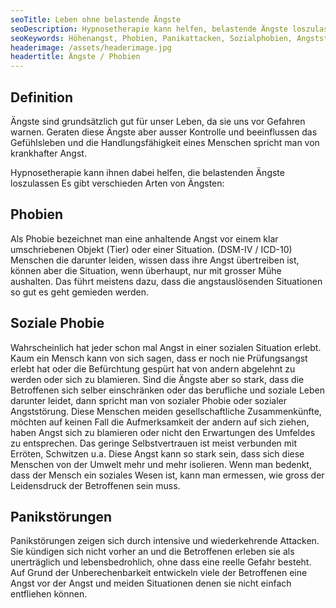 ```yaml
---
seoTitle: Leben ohne belastende Ängste
seoDescription: Hypnosetherapie kann helfen, belastende Ängste loszulassen
seoKeywords: Höhenangst, Phobien, Panikattacken, Sozialphobien, Angststörung, Panikstörungen, Handlungsunfähig, Flugangst, Angstsymptom, Angsttherapie, klaustrophobische Symptome
headerimage: /assets/headerimage.jpg
headertitle: Ängste / Phobien
---
```


## Definition

Ängste sind grundsätzlich gut für unser Leben, da sie uns vor Gefahren warnen. Geraten diese Ängste aber ausser Kontrolle und beeinflussen das Gefühlsleben und die Handlungsfähigkeit eines Menschen spricht man von krankhafter Angst.

Hypnosetherapie kann ihnen dabei helfen, die belastenden Ängste loszulassen
Es gibt verschieden Arten von Ängsten:

## Phobien

Als Phobie bezeichnet man eine anhaltende Angst vor einem klar umschriebenen Objekt (Tier) oder einer Situation. (DSM-IV / ICD-10) Menschen die darunter leiden, wissen dass ihre Angst übertreiben ist, können aber die Situation, wenn überhaupt, nur mit grosser Mühe aushalten. Das führt meistens dazu, dass die angstauslösenden Situationen so gut es geht gemieden werden.

## Soziale Phobie

Wahrscheinlich hat jeder schon mal Angst in einer sozialen Situation erlebt. Kaum ein Mensch kann von sich sagen, dass er noch nie Prüfungsangst erlebt hat oder die Befürchtung gespürt hat von andern abgelehnt zu werden oder sich zu blamieren. Sind die Ängste aber so stark, dass die Betroffenen sich selber einschränken oder das berufliche und soziale Leben darunter leidet, dann spricht man von sozialer Phobie oder sozialer Angststörung. Diese Menschen meiden gesellschaftliche Zusammenkünfte, möchten auf keinen Fall die Aufmerksamkeit der andern auf sich ziehen, haben Angst sich zu blamieren oder nicht den Erwartungen des Umfeldes zu entsprechen. Das geringe Selbstvertrauen ist meist verbunden mit Erröten, Schwitzen u.a. Diese Angst kann so stark sein, dass sich diese Menschen von der Umwelt mehr und mehr isolieren. Wenn man bedenkt, dass der Mensch ein soziales Wesen ist, kann man ermessen, wie gross der Leidensdruck der Betroffenen sein muss.

## Panikstörungen

Panikstörungen zeigen sich durch intensive und wiederkehrende Attacken. Sie kündigen sich nicht vorher an und die Betroffenen erleben sie als unerträglich und lebensbedrohlich, ohne dass eine reelle Gefahr besteht. Auf Grund der Unberechenbarkeit entwickeln viele der Betroffenen eine Angst vor der Angst und meiden Situationen denen sie nicht einfach entfliehen können.

